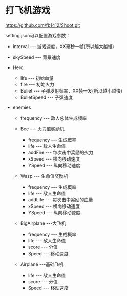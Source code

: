 # 打飞机游戏

<https://github.com/fb1412/Shoot.git>

setting.json可以配置游戏参数：

+ interval --- 游戏速度，XX毫秒一帧(所以越大越慢)
+ skySpeed --- 背景速度
+ Hero:
  + life --- 初始血量
  + fire --- 初始火力
  + Bullet --- 子弹发射频率，XX帧一发(所以越小越快)
  + BulletSpeed --- 子弹速度
  
+ enemies
  + frequency --- 敌人总体生成频率

  + Bee --- 火力值奖励机
    + frequency --- 生成概率
    + life --- 敌人生命值
    + addFire --- 每次击中奖励的火力
    + xSpeed --- 横向移动速度
    + YSpeed --- 纵向移动速度

  + Wasp --- 生命值奖励机
    + frequency --- 生成概率
    + life --- 敌人生命值
    + addLife --- 每次击中奖励的血量
    + xSpeed --- 横向移动速度
    + YSpeed --- 纵向移动速度

  + BigAirplane ---大飞机
    + frequency --- 生成概率
    + life --- 敌人生命值
    + score --- 分值
    + Speed --- 移动速度

  + Airplane ---基础飞机
    + life --- 敌人生命值
    + score --- 分值
    + Speed --- 移动速度
